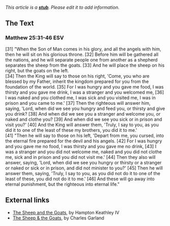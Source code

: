 *This article is a **[stub](http://www.theopedia.com/Category:Theopedia_stubs "Category:Theopedia stubs")**. Please edit it to add information.*
## The Text

### Matthew 25:31-46 ESV

[31] "When the Son of Man comes in his glory, and all the angels
with him, then he will sit on his glorious throne. [32] Before him
will be gathered all the nations, and he will separate people one
from another as a shepherd separates the sheep from the goats. [33]
And he will place the sheep on his right, but the goats on the
left.  
[34] Then the King will say to those on his right, 'Come, you who
are blessed by my Father, inherit the kingdom prepared for you from
the foundation of the world. [35] For I was hungry and you gave me
food, I was thirsty and you gave me drink, I was a stranger and you
welcomed me, [36] I was naked and you clothed me, I was sick and
you visited me, I was in prison and you came to me.' [37] Then the
righteous will answer him, saying, 'Lord, when did we see you
hungry and feed you, or thirsty and give you drink? [38] And when
did we see you a stranger and welcome you, or naked and clothe you?
[39] And when did we see you sick or in prison and visit you?' [40]
And the King will answer them, 'Truly, I say to you, as you did it
to one of the least of these my brothers, you did it to me.'  
[41] "Then he will say to those on his left, 'Depart from me, you
cursed, into the eternal fire prepared for the devil and his
angels. [42] For I was hungry and you gave me no food, I was
thirsty and you gave me no drink, [43] I was a stranger and you did
not welcome me, naked and you did not clothe me, sick and in prison
and you did not visit me.' [44] Then they also will answer, saying,
'Lord, when did we see you hungry or thirsty or a stranger or naked
or sick or in prison, and did not minister to you?' [45] Then he
will answer them, saying, 'Truly, I say to you, as you did not do
it to one of the least of these, you did not do it to me.' [46] And
these will go away into eternal punishment, but the righteous into
eternal life."  

## External links

-   [The Sheep and the Goats](http://www.bible.org/page.asp?page_id=2279),
    by Hampton Keathley IV
-   [The Sheep & the Goats](http://www.monergism.com/thethreshold/articles/onsite/sheep_goats.html),
    by Charles Garland



